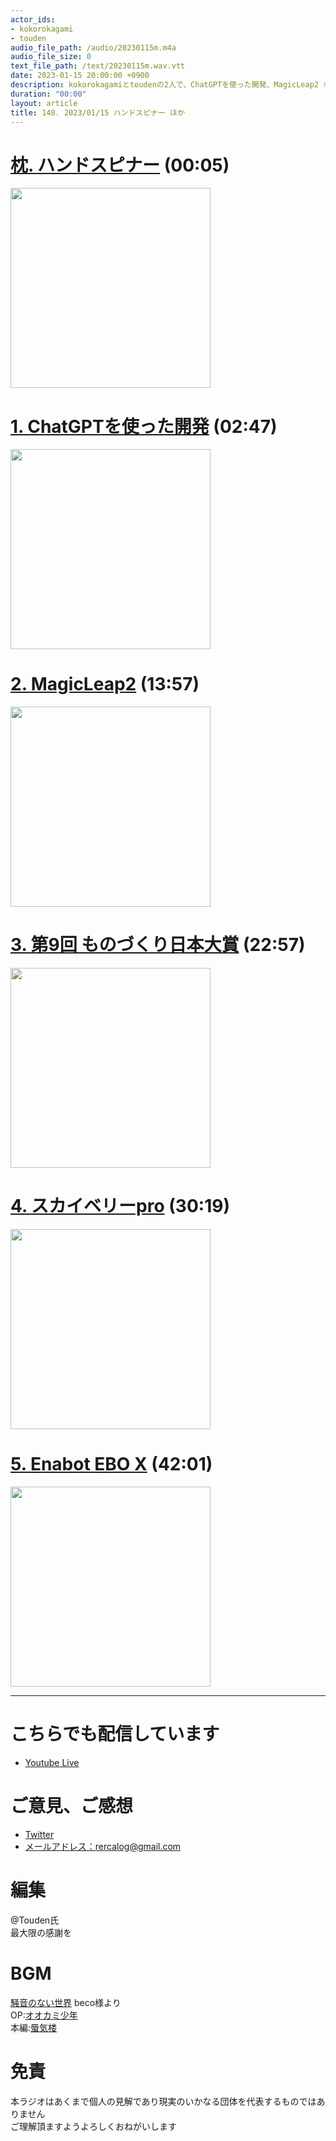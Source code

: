 ```yaml
---
actor_ids:
- kokorokagami
- touden
audio_file_path: /audio/20230115m.m4a
audio_file_size: 0
text_file_path: /text/20230115m.wav.vtt
date: 2023-01-15 20:00:00 +0900
description: kokorokagamiとtoudenの2人で、ChatGPTを使った開発、MagicLeap2 など について話しました。
duration: "00:00"
layout: article
title: 148. 2023/01/15 ハンドスピナー ほか
---
```


# [枕. ハンドスピナー](https://www.amazon.co.jp/dp/B072J8BF4S) (00:05)

[<img src="https://m.media-amazon.com/images/I/81HsBU+aoiL._AC_SX425_.jpg" width="320dp">](https://www.amazon.co.jp/dp/B072J8BF4S)

# [1. ChatGPTを使った開発](https://www.publickey1.jp/blog/23/idechatgptxxxaiqqbot.html) (02:47)

[<img src="https://pbs.twimg.com/media/FlggfdQaUAMf9Uu?format=jpg&name=medium" width="320dp">](https://www.publickey1.jp/blog/23/idechatgptxxxaiqqbot.html)

# [2. MagicLeap2](https://iotnews.jp/medical-healthcare/212735/) (13:57)

[<img src="https://iotnews.jp/wp-content/uploads/0113ml_sm.jpg" width="320dp">](https://iotnews.jp/medical-healthcare/212735/)

# [3. 第9回 ものづくり日本大賞](https://www.monodzukuri.meti.go.jp/backnumber/09/index.html?s=31) (22:57)

[<img src="https://www.monodzukuri.meti.go.jp/backnumber/09/images/ttl04.gif" width="320dp">](https://www.monodzukuri.meti.go.jp/backnumber/09/index.html?s=31)

# [4. スカイベリーpro](https://iotnews.jp/communication/212217/) (30:19)

[<img src="https://iotnews.jp/wp-content/uploads/a734554b9558c2ed5b240539e745c28b.jpg" width="320dp">](https://iotnews.jp/communication/212217/)

# [5. Enabot EBO X](https://robotstart.info/2023/01/06/enabot-ebo-x-ces.html) (42:01)

[<img src="https://robotstart.info/wp-content/uploads/2023/01/ebo-000.jpg" width="320dp">](https://robotstart.info/2023/01/06/enabot-ebo-x-ces.html)

___

# こちらでも配信しています
- [Youtube Live](https://www.youtube.com/channel/UCD1zo-WnyFdE5w0pqvKblkA)

# ご意見、ご感想
- [Twitter](https://twitter.com/recalog1)
- [メールアドレス：rercalog@gmail.com](rercalog@gmail.com)

# 編集

@Touden氏  
最大限の感謝を  

# BGM

[騒音のない世界](http://noiselessworld.net/) beco様より  
OP:[オオカミ少年](https://soundcloud.com/baron1_3/wolfboy)  
本編:[蜃気楼](https://soundcloud.com/baron1_3/shinkirou)  

# 免責

本ラジオはあくまで個人の見解であり現実のいかなる団体を代表するものではありません  
ご理解頂ますようよろしくおねがいします  
